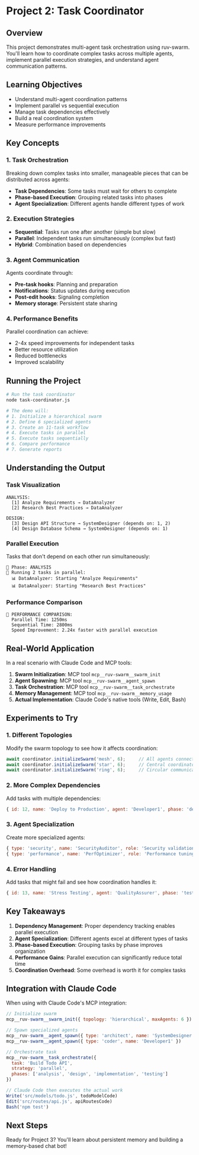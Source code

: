 # Project 2: Task Coordinator

## Overview
This project demonstrates multi-agent task orchestration using ruv-swarm. You'll learn how to coordinate complex tasks across multiple agents, implement parallel execution strategies, and understand agent communication patterns.

## Learning Objectives
- Understand multi-agent coordination patterns
- Implement parallel vs sequential execution
- Manage task dependencies effectively
- Build a real coordination system
- Measure performance improvements

## Key Concepts

### 1. Task Orchestration
Breaking down complex tasks into smaller, manageable pieces that can be distributed across agents:
- **Task Dependencies**: Some tasks must wait for others to complete
- **Phase-based Execution**: Grouping related tasks into phases
- **Agent Specialization**: Different agents handle different types of work

### 2. Execution Strategies
- **Sequential**: Tasks run one after another (simple but slow)
- **Parallel**: Independent tasks run simultaneously (complex but fast)
- **Hybrid**: Combination based on dependencies

### 3. Agent Communication
Agents coordinate through:
- **Pre-task hooks**: Planning and preparation
- **Notifications**: Status updates during execution
- **Post-edit hooks**: Signaling completion
- **Memory storage**: Persistent state sharing

### 4. Performance Benefits
Parallel coordination can achieve:
- 2-4x speed improvements for independent tasks
- Better resource utilization
- Reduced bottlenecks
- Improved scalability

## Running the Project

```bash
# Run the task coordinator
node task-coordinator.js

# The demo will:
# 1. Initialize a hierarchical swarm
# 2. Define 6 specialized agents
# 3. Create an 11-task workflow
# 4. Execute tasks in parallel
# 5. Execute tasks sequentially
# 6. Compare performance
# 7. Generate reports
```

## Understanding the Output

### Task Visualization
```
ANALYSIS:
  [1] Analyze Requirements → DataAnalyzer
  [2] Research Best Practices → DataAnalyzer

DESIGN:
  [3] Design API Structure → SystemDesigner (depends on: 1, 2)
  [4] Design Database Schema → SystemDesigner (depends on: 1)
```

### Parallel Execution
Tasks that don't depend on each other run simultaneously:
```
📍 Phase: ANALYSIS
🚀 Running 2 tasks in parallel:
  📊 DataAnalyzer: Starting "Analyze Requirements"
  📊 DataAnalyzer: Starting "Research Best Practices"
```

### Performance Comparison
```
🏁 PERFORMANCE COMPARISON:
  Parallel Time: 1250ms
  Sequential Time: 2800ms
  Speed Improvement: 2.24x faster with parallel execution
```

## Real-World Application

In a real scenario with Claude Code and MCP tools:

1. **Swarm Initialization**: MCP tool `mcp__ruv-swarm__swarm_init`
2. **Agent Spawning**: MCP tool `mcp__ruv-swarm__agent_spawn`
3. **Task Orchestration**: MCP tool `mcp__ruv-swarm__task_orchestrate`
4. **Memory Management**: MCP tool `mcp__ruv-swarm__memory_usage`
5. **Actual Implementation**: Claude Code's native tools (Write, Edit, Bash)

## Experiments to Try

### 1. Different Topologies
Modify the swarm topology to see how it affects coordination:
```javascript
await coordinator.initializeSwarm('mesh', 6);     // All agents connected
await coordinator.initializeSwarm('star', 6);     // Central coordinator
await coordinator.initializeSwarm('ring', 6);     // Circular communication
```

### 2. More Complex Dependencies
Add tasks with multiple dependencies:
```javascript
{ id: 12, name: 'Deploy to Production', agent: 'Developer1', phase: 'deployment', deps: [10, 11] }
```

### 3. Agent Specialization
Create more specialized agents:
```javascript
{ type: 'security', name: 'SecurityAuditor', role: 'Security validation' }
{ type: 'performance', name: 'PerfOptimizer', role: 'Performance tuning' }
```

### 4. Error Handling
Add tasks that might fail and see how coordination handles it:
```javascript
{ id: 13, name: 'Stress Testing', agent: 'QualityAssurer', phase: 'testing', failureRate: 0.3 }
```

## Key Takeaways

1. **Dependency Management**: Proper dependency tracking enables parallel execution
2. **Agent Specialization**: Different agents excel at different types of tasks
3. **Phase-based Execution**: Grouping tasks by phase improves organization
4. **Performance Gains**: Parallel execution can significantly reduce total time
5. **Coordination Overhead**: Some overhead is worth it for complex tasks

## Integration with Claude Code

When using with Claude Code's MCP integration:
```javascript
// Initialize swarm
mcp__ruv-swarm__swarm_init({ topology: 'hierarchical', maxAgents: 6 })

// Spawn specialized agents
mcp__ruv-swarm__agent_spawn({ type: 'architect', name: 'SystemDesigner' })
mcp__ruv-swarm__agent_spawn({ type: 'coder', name: 'Developer1' })

// Orchestrate task
mcp__ruv-swarm__task_orchestrate({ 
  task: 'Build Todo API',
  strategy: 'parallel',
  phases: ['analysis', 'design', 'implementation', 'testing']
})

// Claude Code then executes the actual work
Write('src/models/todo.js', todoModelCode)
Edit('src/routes/api.js', apiRoutesCode)
Bash('npm test')
```

## Next Steps
Ready for Project 3? You'll learn about persistent memory and building a memory-based chat bot!